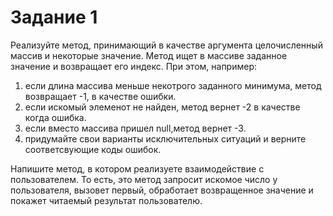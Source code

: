# Задание 1
Реализуйте метод,  принимающий в качестве аргумента целочисленный массив и некоторые значение. Метод ищет в массиве заданное значение и возвращает его индекс. При этом, например:

1.  если длина массива меньше некотрого заданного минимума, метод возвращает -1, в качестве ошибки.
2. если искомый элеменот не найден, метод вернет -2 в качестве когда ошибка.
3. если вместо массива пришел null,метод вернет -3.
4. придумайте свои варианты исключительных ситуаций и верните соответсвующие коды ошибок.

Напишите метод, в котором реализуете взаимодействие с пользователем. То есть, это метод запросит искомое число у пользователя, вызовет первый, обработает возвращенное значение и покажет читаемый результат пользователю.
